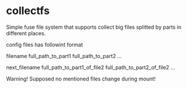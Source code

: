 # collectfs

Simple fuse file system that supports collect big files splitted by parts in different places.

config files has followint format

filename
full_path_to_part1
full_path_to_part2
...

next_filename
full_path_to_part1_of_file2
full_path_to_part2_of_file2
...

Warning! Supposed no mentioned files change during mount!